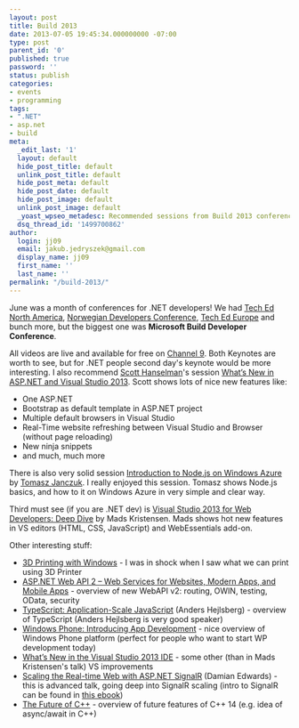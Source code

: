 ```yaml
---
layout: post
title: Build 2013
date: 2013-07-05 19:45:34.000000000 -07:00
type: post
parent_id: '0'
published: true
password: ''
status: publish
categories:
- events
- programming
tags:
- ".NET"
- asp.net
- build
meta:
  _edit_last: '1'
  layout: default
  hide_post_title: default
  unlink_post_title: default
  hide_post_meta: default
  hide_post_date: default
  hide_post_image: default
  unlink_post_image: default
  _yoast_wpseo_metadesc: Recommended sessions from Build 2013 conference
  dsq_thread_id: '1499700862'
author:
  login: jj09
  email: jakub.jedryszek@gmail.com
  display_name: jj09
  first_name: ''
  last_name: ''
permalink: "/build-2013/"
---
```

<p>June was a month of conferences for .NET developers! We had <a href="http://channel9.msdn.com/Events/TechEd/NorthAmerica/2013">Tech Ed North America</a>, <a href="http://www.ndcoslo.com/">Norwegian Developers Conference</a>, <a href="http://channel9.msdn.com/Events/TechEd/Europe/2013">Tech Ed Europe</a> and bunch more, but the biggest one was <b>Microsoft Build Developer Conference</b>.</p>
<p>All videos are live and available for free on <a href="channel9.msdn.com/Events/Build/2013">Channel 9</a>. Both Keynotes are worth to see, but for .NET people second day's keynote would be more interesting. I also recommend <a href="http://www.hanselman.com/">Scott Hanselman</a>'s session <a href="http://channel9.msdn.com/Events/Build/2013/2-546">What’s New in ASP.NET and Visual Studio 2013</a>. Scott shows lots of nice new features like:</p>
<ul>
<li>One ASP.NET</li>
<li>Bootstrap as default template in ASP.NET project</li>
<li>Multiple default browsers in Visual Studio</li>
<li>Real-Time website refreshing between Visual Studio and Browser (without page reloading)</li>
<li>New ninja snippets</li>
<li>and much, much more</li>
</ul>
<p>There is also very solid session <a href="http://channel9.msdn.com/Events/Build/2013/2-509">Introduction to Node.js on Windows Azure</a> by <a href="http://tomasz.janczuk.org/">Tomasz Janczuk</a>. I really enjoyed this session. Tomasz shows Node.js basics, and how to it on Windows Azure in very simple and clear way.</p>
<p>Third must see (if you are .NET dev) is <a href="http://channel9.msdn.com/Events/Build/2013/3-503">Visual Studio 2013 for Web Developers: Deep Dive</a> by Mads Kristensen. Mads shows hot new features in VS editors (HTML, CSS, JavaScript) and WebEssentials add-on.</p>
<p>Other interesting stuff: </p>
<ul>
<li><a href="http://channel9.msdn.com/Events/Build/2013/3-9027">3D Printing with Windows</a> - I was in shock when I saw what we can print using 3D Printer</li>
<li><a href="http://channel9.msdn.com/Events/Build/2013/3-504">ASP.NET Web API 2 – Web Services for Websites, Modern Apps, and Mobile Apps</a> - overview of new WebAPI v2: routing, OWIN, testing, OData, security</li>
<li><a href="http://channel9.msdn.com/Events/Build/2013/3-314">TypeScript: Application-Scale JavaScript</a> (Anders Hejlsberg) - overview of TypeScript (Anders Hejlsberg is very good speaker)</li>
<li><a href="http://channel9.msdn.com/Events/Build/2013/2-201">Windows Phone: Introducing App Development</a> - nice overview of Windows Phone platform (perfect for people who want to start WP development today) </li>
<li><a href="http://channel9.msdn.com/Events/Build/2013/3-339">What’s New in the Visual Studio 2013 IDE</a> - some other (than in Mads Kristensen's talk) VS improvements</li>
<li><a href="http://channel9.msdn.com/Events/Build/2013/3-502">Scaling the Real-time Web with ASP.NET SignalR</a> (Damian Edwards) - this is advanced talk, going deep into SignalR scaling (intro to SignalR can be found in <a href="http://www.campusmvp.net/signalr-ebook">this ebook</a>)</li>
<li><a href="http://channel9.msdn.com/Events/Build/2013/2-306">The Future of C++</a> - overview of future features of C++ 14 (e.g. idea of async/await in C++)</li>
</ul>
